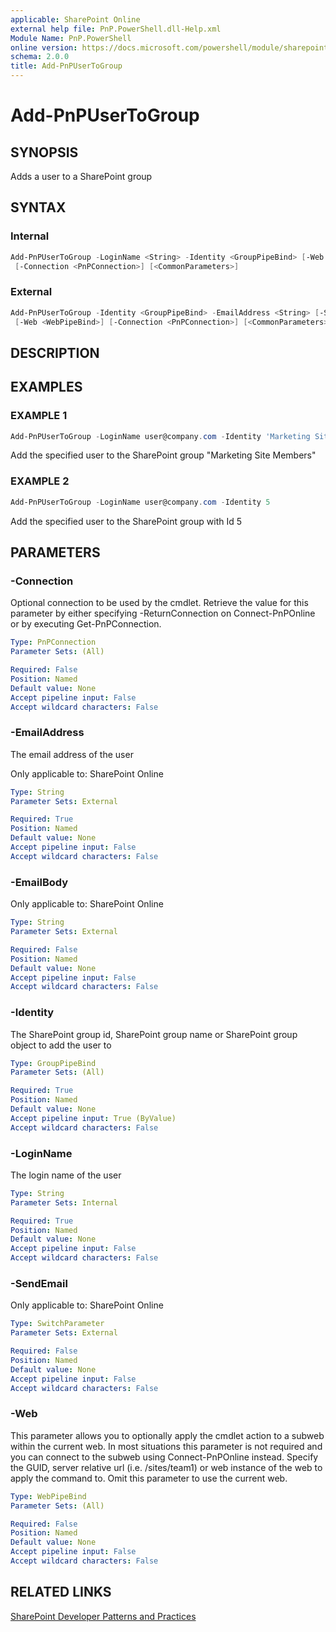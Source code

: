 ```yaml
---
applicable: SharePoint Online
external help file: PnP.PowerShell.dll-Help.xml
Module Name: PnP.PowerShell
online version: https://docs.microsoft.com/powershell/module/sharepoint-pnp/add-pnpusertogroup
schema: 2.0.0
title: Add-PnPUserToGroup
---
```


# Add-PnPUserToGroup

## SYNOPSIS
Adds a user to a SharePoint group

## SYNTAX

### Internal
```powershell
Add-PnPUserToGroup -LoginName <String> -Identity <GroupPipeBind> [-Web <WebPipeBind>]
 [-Connection <PnPConnection>] [<CommonParameters>]
```

### External
```powershell
Add-PnPUserToGroup -Identity <GroupPipeBind> -EmailAddress <String> [-SendEmail] [-EmailBody <String>]
 [-Web <WebPipeBind>] [-Connection <PnPConnection>] [<CommonParameters>]
```

## DESCRIPTION

## EXAMPLES

### EXAMPLE 1
```powershell
Add-PnPUserToGroup -LoginName user@company.com -Identity 'Marketing Site Members'
```

Add the specified user to the SharePoint group "Marketing Site Members"

### EXAMPLE 2
```powershell
Add-PnPUserToGroup -LoginName user@company.com -Identity 5
```

Add the specified user to the SharePoint group with Id 5

## PARAMETERS

### -Connection
Optional connection to be used by the cmdlet. Retrieve the value for this parameter by either specifying -ReturnConnection on Connect-PnPOnline or by executing Get-PnPConnection.

```yaml
Type: PnPConnection
Parameter Sets: (All)

Required: False
Position: Named
Default value: None
Accept pipeline input: False
Accept wildcard characters: False
```

### -EmailAddress
The email address of the user

Only applicable to: SharePoint Online

```yaml
Type: String
Parameter Sets: External

Required: True
Position: Named
Default value: None
Accept pipeline input: False
Accept wildcard characters: False
```

### -EmailBody

Only applicable to: SharePoint Online

```yaml
Type: String
Parameter Sets: External

Required: False
Position: Named
Default value: None
Accept pipeline input: False
Accept wildcard characters: False
```

### -Identity
The SharePoint group id, SharePoint group name or SharePoint group object to add the user to

```yaml
Type: GroupPipeBind
Parameter Sets: (All)

Required: True
Position: Named
Default value: None
Accept pipeline input: True (ByValue)
Accept wildcard characters: False
```

### -LoginName
The login name of the user

```yaml
Type: String
Parameter Sets: Internal

Required: True
Position: Named
Default value: None
Accept pipeline input: False
Accept wildcard characters: False
```

### -SendEmail

Only applicable to: SharePoint Online

```yaml
Type: SwitchParameter
Parameter Sets: External

Required: False
Position: Named
Default value: None
Accept pipeline input: False
Accept wildcard characters: False
```

### -Web
This parameter allows you to optionally apply the cmdlet action to a subweb within the current web. In most situations this parameter is not required and you can connect to the subweb using Connect-PnPOnline instead. Specify the GUID, server relative url (i.e. /sites/team1) or web instance of the web to apply the command to. Omit this parameter to use the current web.

```yaml
Type: WebPipeBind
Parameter Sets: (All)

Required: False
Position: Named
Default value: None
Accept pipeline input: False
Accept wildcard characters: False
```

## RELATED LINKS

[SharePoint Developer Patterns and Practices](https://aka.ms/sppnp)